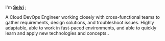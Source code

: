 I'm **[Selvi](https://www.linkedin.com/in/gnanapalaniselvi-perumal-23510b193/)** ;

A Cloud DevOps Engineer working closely with cross-functional teams to gather requirements, design solutions, and troubleshoot issues. Highly adaptable, able to work in fast-paced environments, and able to quickly learn and apply new technologies and concepts..



  
